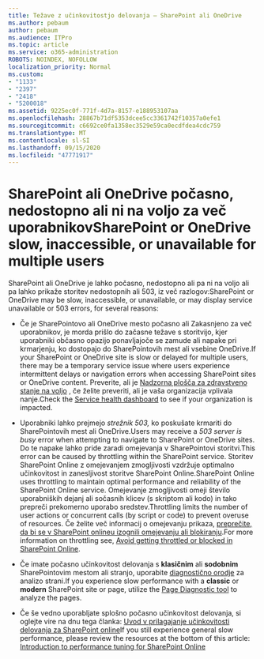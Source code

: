 ```yaml
---
title: Težave z učinkovitostjo delovanja – SharePoint ali OneDrive
ms.author: pebaum
author: pebaum
ms.audience: ITPro
ms.topic: article
ms.service: o365-administration
ROBOTS: NOINDEX, NOFOLLOW
localization_priority: Normal
ms.custom:
- "1133"
- "2397"
- "2418"
- "5200018"
ms.assetid: 9225ec0f-771f-4d7a-8157-e188953107aa
ms.openlocfilehash: 28867b71df5353dcee5cc3361742f10357a0efe1
ms.sourcegitcommit: c6692ce0fa1358ec3529e59ca0ecdfdea4cdc759
ms.translationtype: MT
ms.contentlocale: sl-SI
ms.lasthandoff: 09/15/2020
ms.locfileid: "47771917"
---
```

# <a name="sharepoint-or-onedrive-slow-inaccessible-or-unavailable-for-multiple-users"></a><span data-ttu-id="4bbde-102">SharePoint ali OneDrive počasno, nedostopno ali ni na voljo za več uporabnikov</span><span class="sxs-lookup"><span data-stu-id="4bbde-102">SharePoint or OneDrive slow, inaccessible, or unavailable for multiple users</span></span>

<span data-ttu-id="4bbde-103">SharePoint ali OneDrive je lahko počasno, nedostopno ali pa ni na voljo ali pa lahko prikaže storitev nedostopnih ali 503, iz več razlogov:</span><span class="sxs-lookup"><span data-stu-id="4bbde-103">SharePoint or OneDrive may be slow, inaccessible, or unavailable, or may display service unavailable or 503 errors, for several reasons:</span></span>
  
- <span data-ttu-id="4bbde-104">Če je SharePointovo ali OneDrive mesto počasno ali Zakasnjeno za več uporabnikov, je morda prišlo do začasne težave s storitvijo, kjer uporabniki občasno opazijo ponavljajoče se zamude ali napake pri krmarjenju, ko dostopajo do SharePointovih mest ali vsebine OneDrive.</span><span class="sxs-lookup"><span data-stu-id="4bbde-104">If your SharePoint or OneDrive site is slow or delayed for multiple users, there may be a temporary service issue where users experience intermittent delays or navigation errors when accessing SharePoint sites or OneDrive content.</span></span> <span data-ttu-id="4bbde-105">Preverite, ali je [Nadzorna plošča za zdravstveno stanje na voljo](https://admin.microsoft.com/AdminPortal/Home#/servicehealth) , če želite preveriti, ali je vaša organizacija vplivala nanje.</span><span class="sxs-lookup"><span data-stu-id="4bbde-105">Check the [Service health dashboard](https://admin.microsoft.com/AdminPortal/Home#/servicehealth) to see if your organization is impacted.</span></span>
  
- <span data-ttu-id="4bbde-106">Uporabniki lahko prejmejo *strežnik 503,* ko poskušate krmariti do SharePointovih mest ali OneDrive.</span><span class="sxs-lookup"><span data-stu-id="4bbde-106">Users may receive a *503 server is busy* error when attempting to navigate to SharePoint or OneDrive sites.</span></span> <span data-ttu-id="4bbde-107">Do te napake lahko pride zaradi omejevanja v SharePointovi storitvi.</span><span class="sxs-lookup"><span data-stu-id="4bbde-107">This error can be caused by throttling within the SharePoint service.</span></span> <span data-ttu-id="4bbde-108">Storitev SharePoint Online z omejevanjem zmogljivosti vzdržuje optimalno učinkovitost in zanesljivost storitve SharePoint Online.</span><span class="sxs-lookup"><span data-stu-id="4bbde-108">SharePoint Online uses throttling to maintain optimal performance and reliability of the SharePoint Online service.</span></span> <span data-ttu-id="4bbde-109">Omejevanje zmogljivosti omeji število uporabniških dejanj ali sočasnih klicev (s skriptom ali kodo) in tako prepreči prekomerno uporabo sredstev.</span><span class="sxs-lookup"><span data-stu-id="4bbde-109">Throttling limits the number of user actions or concurrent calls (by script or code) to prevent overuse of resources.</span></span> <span data-ttu-id="4bbde-110">Če želite več informacij o omejevanju prikaza, [preprečite, da bi se v SharePoint onlineu izognili omejevanju ali blokiranju](https://docs.microsoft.com/sharepoint/dev/general-development/how-to-avoid-getting-throttled-or-blocked-in-sharepoint-online).</span><span class="sxs-lookup"><span data-stu-id="4bbde-110">For more information on throttling see, [Avoid getting throttled or blocked in SharePoint Online](https://docs.microsoft.com/sharepoint/dev/general-development/how-to-avoid-getting-throttled-or-blocked-in-sharepoint-online).</span></span>

- <span data-ttu-id="4bbde-111">Če imate počasno učinkovitost delovanja s **klasičnim** ali **sodobnim** SharePointovim mestom ali stranjo, uporabite [diagnostično orodje](https://aka.ms/perftool) za analizo strani.</span><span class="sxs-lookup"><span data-stu-id="4bbde-111">If you experience slow performance with a **classic** or **modern** SharePoint site or page, utilize the [Page Diagnostic tool](https://aka.ms/perftool) to analyze the pages.</span></span>
  
- <span data-ttu-id="4bbde-112">Če še vedno uporabljate splošno počasno učinkovitost delovanja, si oglejte vire na dnu tega članka: [Uvod v prilagajanje učinkovitosti delovanja za SharePoint online](https://go.microsoft.com/fwlink/?linkid=2024334)</span><span class="sxs-lookup"><span data-stu-id="4bbde-112">If you still experience general slow performance, please review the resources at the bottom of this article: [Introduction to performance tuning for SharePoint Online](https://go.microsoft.com/fwlink/?linkid=2024334)</span></span>
  